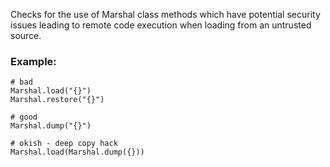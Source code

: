 Checks for the use of Marshal class methods which have
potential security issues leading to remote code execution when
loading from an untrusted source.

### Example:
    # bad
    Marshal.load("{}")
    Marshal.restore("{}")

    # good
    Marshal.dump("{}")

    # okish - deep copy hack
    Marshal.load(Marshal.dump({}))
